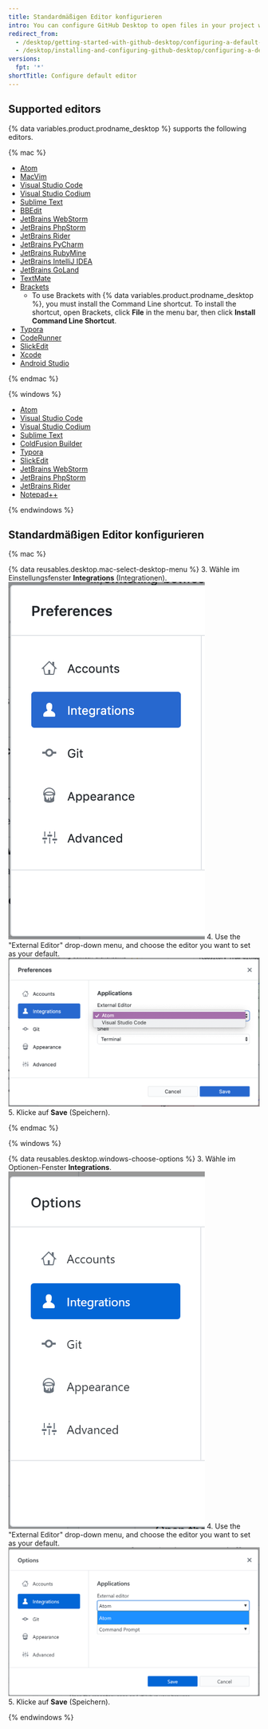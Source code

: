 ```yaml
---
title: Standardmäßigen Editor konfigurieren
intro: You can configure GitHub Desktop to open files in your project with your preferred text editor or integrated development environment (IDE).
redirect_from:
  - /desktop/getting-started-with-github-desktop/configuring-a-default-editor
  - /desktop/installing-and-configuring-github-desktop/configuring-a-default-editor
versions:
  fpt: '*'
shortTitle: Configure default editor
---
```


## Supported editors

{% data variables.product.prodname_desktop %} supports the following editors.

{% mac %}

- [Atom](https://atom.io/)
- [MacVim](https://macvim-dev.github.io/macvim/)
- [Visual Studio Code](https://code.visualstudio.com/)
- [Visual Studio Codium](https://vscodium.com/)
- [Sublime Text](https://www.sublimetext.com/)
- [BBEdit](http://www.barebones.com/products/bbedit/)
- [JetBrains WebStorm](https://www.jetbrains.com/webstorm/)
- [JetBrains PhpStorm](https://www.jetbrains.com/phpstorm/)
- [JetBrains Rider](https://www.jetbrains.com/rider/)
- [JetBrains PyCharm](https://www.jetbrains.com/pycharm/)
- [JetBrains RubyMine](https://www.jetbrains.com/rubymine/)
- [JetBrains IntelliJ IDEA](https://www.jetbrains.com/idea/)
- [JetBrains GoLand](https://www.jetbrains.com/go/)
- [TextMate](https://macromates.com/)
- [Brackets](http://brackets.io/)
  - To use Brackets with {% data variables.product.prodname_desktop %}, you must install the Command Line shortcut. To install the shortcut, open Brackets, click **File** in the menu bar, then click **Install Command Line Shortcut**.
- [Typora](https://typora.io/)
- [CodeRunner](https://coderunnerapp.com/)
- [SlickEdit](https://www.slickedit.com/)
- [Xcode](https://developer.apple.com/xcode/)
- [Android Studio](https://developer.android.com/studio)

{% endmac %}

{% windows %}

- [Atom](https://atom.io/)
- [Visual Studio Code](https://code.visualstudio.com/)
- [Visual Studio Codium](https://vscodium.com/)
- [Sublime Text](https://www.sublimetext.com/)
- [ColdFusion Builder](https://www.adobe.com/products/coldfusion-builder.html)
- [Typora](https://typora.io/)
- [SlickEdit](https://www.slickedit.com/)
- [JetBrains WebStorm](https://www.jetbrains.com/webstorm/)
- [JetBrains PhpStorm](https://www.jetbrains.com/phpstorm/)
- [JetBrains Rider](https://www.jetbrains.com/rider/)
- [Notepad++](https://notepad-plus-plus.org/)

{% endwindows %}

## Standardmäßigen Editor konfigurieren

{% mac %}

{% data reusables.desktop.mac-select-desktop-menu %}
3. Wähle im Einstellungsfenster **Integrations** (Integrationen). ![Der Bereich „Integrations“ im Fenster „Preferences“ (Voreinstellungen)](/assets/images/help/desktop/mac-select-integrations-pane.png)
4. Use the "External Editor" drop-down menu, and choose the editor you want to set as your default. ![Das Menü „External editor“ auf der Menüleiste „Preferences“ (Voreinstellungen)](/assets/images/help/desktop/mac-editor-menu.png)
5. Klicke auf **Save** (Speichern).

{% endmac %}

{% windows %}

{% data reusables.desktop.windows-choose-options %}
3. Wähle im Optionen-Fenster **Integrations**. ![Der Bereich „Integrations“ im Fenster „Options“](/assets/images/help/desktop/windows-select-integrations-pane.png)
4. Use the "External Editor" drop-down menu, and choose the editor you want to set as your default. ![Das Menü „External editor“ auf der Menüleiste „Options“](/assets/images/help/desktop/windows-editor-menu.png)
5. Klicke auf **Save** (Speichern).

{% endwindows %}
